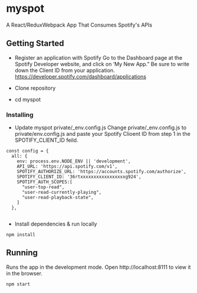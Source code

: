 # myspot

A React/ReduxWebpack App That Consumes Spotify's APIs

## Getting Started

- Register an application with Spotify
Go to the Dashboard page at the Spotify Developer website, and click on ‘My New App.” Be sure to write down the Client ID from your application.
https://developer.spotify.com/dashboard/applications

- Clone repository

- cd myspot

### Installing

-  Update myspot private/_env.config.js
Change private/_env.config.js to private/env.config.js and paste your Spotify Clioent ID from step 1 in the SPOTIFY_CLIENT_ID feild.
```
const config = {
  all: {
    env: process.env.NODE_ENV || 'development',
    API_URL: 'https://api.spotify.com/v1',
    SPOTIFY_AUTHORIZE_URL: 'https://accounts.spotify.com/authorize',
    SPOTIFY_CLIENT_ID: '36rtxxxxxxxxxxxxxxxxxg924',
    SPOTIFY_AUTH_SCOPES:[
      "user-top-read",
      "user-read-currently-playing",
      "user-read-playback-state",
    ]
  },
  
```
- Install dependencies & run locally

```
npm install
```

## Running

Runs the app in the development mode.
Open http://localhost:8111 to view it in the browser.

```
npm start
```



